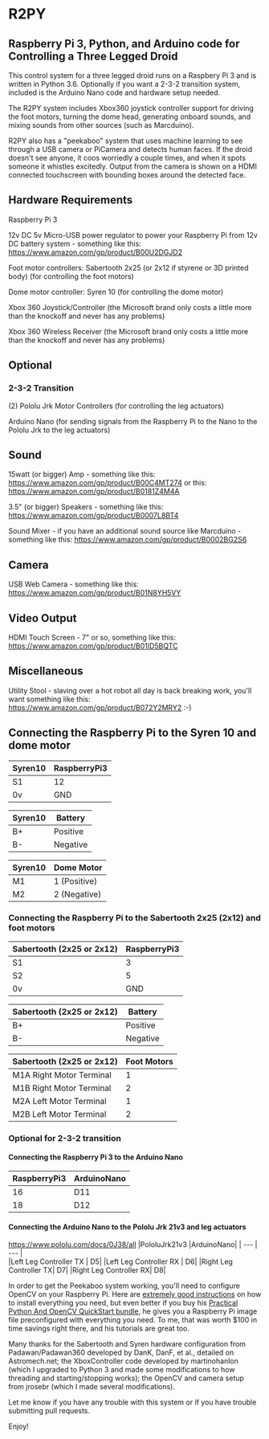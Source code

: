 # R2PY  
## Raspberry Pi 3, Python, and Arduino code for Controlling a Three Legged Droid  

This control system for a three legged droid runs on a Raspbery Pi 3 and is written in Python 3.6.  Optionally if you want a 2-3-2 transition system, included is the Arduino Nano code and hardware setup needed.

The R2PY system includes Xbox360 joystick controller support for driving the foot motors, turning the dome head, generating onboard sounds, and mixing sounds from other sources (such as Marcduino).  

R2PY also has a "peekaboo" system that uses machine learning to see through a USB camera or PiCamera and detects human faces.  If the droid doesn't see anyone, it coos worriedly a couple times, and when it spots someone it whistles excitedly.  Output from the camera is shown on a HDMI connected touchscreen with bounding boxes around the detected face.  

## Hardware Requirements

Raspberry Pi 3  

12v DC 5v Micro-USB power regulator to power your Raspberry Pi from 12v DC battery system - something like this: https://www.amazon.com/gp/product/B00U2DGJD2 

Foot motor controllers: Sabertooth 2x25 (or 2x12 if styrene or 3D printed body) (for controlling the foot motors)  

Dome motor controller:  Syren 10 (for controlling the dome motor)  

Xbox 360 Joystick/Controller (the Microsoft brand only costs a little more than the knockoff and never has any problems)  

Xbox 360 Wireless Receiver (the Microsoft brand only costs a little more than the knockoff and never has any problems)  

## Optional  
### 2-3-2 Transition  
(2) Pololu Jrk Motor Controllers (for controlling the leg actuators)  

Arduino Nano (for sending signals from the Raspberry Pi to the Nano to the Pololu Jrk to the leg actuators)  

## Sound  
15watt (or bigger) Amp - something like this: https://www.amazon.com/gp/product/B00C4MT274 or this: https://www.amazon.com/gp/product/B0181Z4M4A  

3.5" (or bigger) Speakers - something like this: https://www.amazon.com/gp/product/B0007L8BT4  

Sound Mixer - if you have an additional sound source like Marcduino - something like this: https://www.amazon.com/gp/product/B0002BG2S6  

## Camera  
USB Web Camera - something like this: https://www.amazon.com/gp/product/B01N8YH5VY  

## Video Output  
HDMI Touch Screen - 7" or so, something like this:  https://www.amazon.com/gp/product/B01ID5BQTC  

## Miscellaneous  
Utility Stool - slaving over a hot robot all day is back breaking work, you'll want something like this: https://www.amazon.com/gp/product/B072Y2MRY2   :-)  

## Connecting the Raspberry Pi to the Syren 10 and dome motor  

|Syren10	| RaspberryPi3 |  
| --- | --- |  
| S1 |	12 |
|0v |	GND |

|Syren10	|Battery|
| --- | --- |  
|B+	|Positive|
|B-	|Negative|

|Syren10	|Dome Motor|
| --- | --- |  
|M1	|1 (Positive)|
|M2	|2 (Negative)|

### Connecting the Raspberry Pi to the Sabertooth 2x25 (2x12) and foot motors
|Sabertooth (2x25 or 2x12)	|RaspberryPi3|
| --- | --- |  
|S1	|3|
|S2	|5|
|0v	|GND|

|Sabertooth (2x25 or 2x12)	|Battery|
| --- | --- |  
|B+	|Positive|
|B-	|Negative|

|Sabertooth (2x25 or 2x12)	|Foot Motors|
| --- | --- |  
|M1A	Right Motor Terminal    |1|
|M1B	Right Motor Terminal    |2|
|M2A	Left Motor Terminal     |1|
|M2B	Left Motor Terminal     |2|

### Optional for 2-3-2 transition
#### Connecting the Raspberry Pi 3 to the Arduino Nano 
|RaspberryPi3   | ArduinoNano|
| --- | --- |  
|16      |D11|
|18      |D12|

#### Connecting the Arduino Nano to the Pololu Jrk 21v3 and leg actuators  
https://www.pololu.com/docs/0J38/all
|PololuJrk21v3   |ArduinoNano|
| --- | --- |  
|Left Leg Controller TX | D5|
|Left Leg Controller RX | D6|
|Right Leg Controller TX| D7|
|Right Leg Controller RX| D8|

In order to get the Peekaboo system working, you'll need to configure OpenCV on your Raspberry Pi.  Here are [extremely good instructions](https://www.pyimagesearch.com/2018/05/28/ubuntu-18-04-how-to-install-opencv/) on how to install everything you need, but even better if you buy his [Practical Python And OpenCV QuickStart bundle](https://www.pyimagesearch.com/practical-python-opencv/), he gives you a Raspberry Pi image file preconfigured with everything you need.  To me, that was worth $100 in time savings right there, and his tutorials are great too.  

Many thanks for the Sabertooth and Syren hardware configuration from Padawan/Padawan360 developed by DanK, DanF, et al., detailed on Astromech.net; the XboxController code developed by martinohanlon (which I upgraded to Python 3 and made some modifications to how threading and starting/stopping works); the OpenCV and camera setup from jrosebr (which I made several modifications).

Let me know if you have any trouble with this system or if you have trouble submitting pull requests.  

Enjoy!
